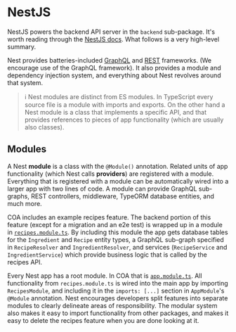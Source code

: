 # NestJS

NestJS powers the backend API server in the `backend` sub-package. It's worth
reading through the [NestJS docs][]. What follows is a very high-level summary.

[nestjs docs]: https://docs.nestjs.com/

Nest provides batteries-included [GraphQL][] and [REST][] frameworks. (We
encourage use of the GraphQL framework). It also provides a module and
dependency injection system, and everything about Nest revolves around that
system.

[graphql]: https://docs.nestjs.com/graphql/quick-start
[rest]: https://docs.nestjs.com/controllers

> ℹ️ Nest modules are distinct from ES modules. In TypeScript every source file
> is a module with imports and exports. On the other hand a Nest module is
> a class that implements a specific API, and that provides references to pieces
> of app functionality (which are usually also classes).

## Modules

A Nest **module** is a class with the `@Module()` annotation. Related units of
app functionality (which Nest calls **providers**) are registered with a module.
Everything that is registered with a module can be automatically wired into
a larger app with two lines of code. A module can provide GraphQL sub-graphs,
REST controllers, middleware, TypeORM database entities, and much more.

COA includes an example recipes feature. The backend portion of this feature
(except for a migration and an e2e test) is wrapped up in a module in
[`recipes.module.ts`](../packages/backend/src/recipes/recipes.module.ts). By
including this module the app gets database tables for the `Ingredient` and
`Recipe` entity types, a GraphQL sub-graph specified in `RecipeResolver` and
`IngredientResolver`, and services (`RecipeService` and `IngredientService`)
which provide business logic that is called by the recipes API.

Every Nest app has a root module. In COA that is
[`app.module.ts`](../packages/backend/src/app.module.ts). All functionality from
`recipes.module.ts` is wired into the main app by importing `RecipesModule`, and
including it in the `imports: [...]` section in `AppModule`'s `@Module`
annotation. Nest encourages developers split features into separate modules to
clearly delineate areas of responsibility. The modular system also makes it easy
to import functionality from other packages, and makes it easy to delete the
recipes feature when you are done looking at it.
